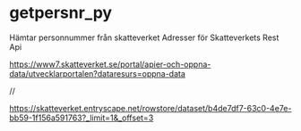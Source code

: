 # getpersnr_py
Hämtar personnummer från skatteverket
Adresser för Skatteverkets Rest Api

https://www7.skatteverket.se/portal/apier-och-oppna-data/utvecklarportalen?dataresurs=oppna-data

//

https://skatteverket.entryscape.net/rowstore/dataset/b4de7df7-63c0-4e7e-bb59-1f156a591763?_limit=1&_offset=3
